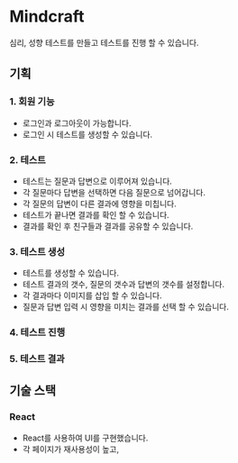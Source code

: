 # Mindcraft

심리, 성향 테스트를 만들고 테스트를 진행 할 수 있습니다.

## 기획

### 1. 회원 기능
- 로그인과 로그아웃이 가능합니다.
- 로그인 시 테스트를 생성할 수 있습니다.

### 2. 테스트
- 테스트는 질문과 답변으로 이루어져 있습니다.
- 각 질문마다 답변을 선택하면 다음 질문으로 넘어갑니다.
- 각 질문의 답변이 다른 결과에 영향을 미칩니다.
- 테스트가 끝나면 결과를 확인 할 수 있습니다.
- 결과를 확인 후 친구들과 결과를 공유할 수 있습니다.

### 3. 테스트 생성
- 테스트를 생성할 수 있습니다.
- 테스트 결과의 갯수, 질문의 갯수과 답변의 갯수를 설정합니다.
- 각 결과마다 이미지를 삽입 할 수 있습니다.
- 질문과 답변 입력 시 영향을 미치는 결과를 선택 할 수 있습니다.

### 4. 테스트 진행

### 5. 테스트 결과

## 기술 스택

### React
- React를 사용하여 UI를 구현했습니다.
- 각 페이지가 재사용성이 높고, 


